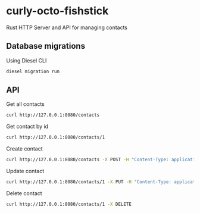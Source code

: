 # curly-octo-fishstick

Rust HTTP Server and API for managing contacts

## Database migrations

Using Diesel CLI

```bash
diesel migration run
```


## API

Get all contacts
```bash
curl http://127.0.0.1:8080/contacts
```

Get contact by id
```bash
curl http://127.0.0.1:8080/contacts/1
```

Create contact
```bash
curl http://127.0.0.1:8080/contacts -X POST -H "Content-Type: application/json" -d '{"first_name": "John", "last_name": "Doe", "email": "john.doe@example.com", "phone_number": "123456"}'
```

Update contact
```bash
curl http://127.0.0.1:8080/contacts/1 -X PUT -H "Content-Type: application/json" -d '{"first_name": "Jane", "last_name": "Doe", "email": "jane.doe@example.com", "phone_number": "654321"}'
```

Delete contact
```bash
curl http://127.0.0.1:8080/contacts/1 -X DELETE
```
